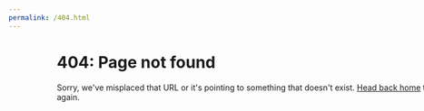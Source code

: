 ```yaml
---
permalink: /404.html
---
```


<div class="container" style="width:750px;background:url({{ site.baseurl }}/images/mvc5_64x64.png) no-repeat 10px 10px;padding-left:85px">
    <h1 class="page-title">404: Page not found</h1>
    <p class="lead">Sorry, we've misplaced that URL or it's pointing to something that doesn't exist. <a href="{{ site.baseurl }}/">Head back home</a> to try finding it again.</p>
</div>
